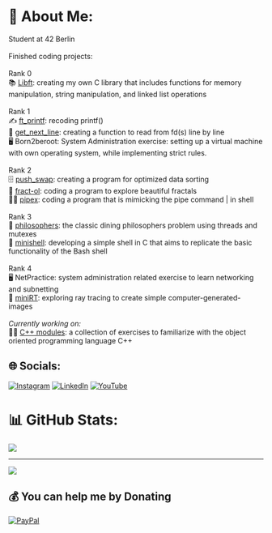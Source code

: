 # 💫 About Me:
Student at 42 Berlin<br><br>Finished coding projects:<br><br>Rank 0<br>📚 [Libft](https://github.com/chilituna/Libft): creating my own C library that includes functions for memory manipulation, string manipulation, and linked list operations<br><br>Rank 1<br>✍️ [ft_printf](https://github.com/chilituna/ft_printf): recoding printf()<br>📖  [get_next_line](https://github.com/chilituna/get_next_line): creating a function to read from fd(s) line by line<br>🖥️ Born2beroot:  System Administration exercise: setting up a virtual machine with own operating system, while implementing strict rules.<br><br>Rank 2<br>🗄️ [push_swap](https://github.com/chilituna/push_swap): creating a program for optimized data sorting <br>🎨 [fract-ol](https://github.com/chilituna/fract-ol): coding a program to explore beautiful fractals<br>👩‍🔧 [pipex](https://github.com/chilituna/pipex): coding a program that is mimicking the pipe command | in shell<br><br>Rank 3<br>🍝 [philosophers](https://github.com/chilituna/philosophers): the classic dining philosophers problem using threads and mutexes<br>🐚 [minishell](https://github.com/chilituna/minishell): developing a simple shell in C that aims to replicate the basic functionality of the Bash shell<br><br>Rank 4<br>🖥️ NetPractice: system administration related exercise to learn networking and subnetting<br>🔅 [miniRT](https://github.com/chilituna/miniRT): exploring ray tracing to create simple computer-generated-images <br><br><i>Currently working on:</i><br>👩‍🎓 [C++ modules](https://github.com/chilituna/CPP_Modules): a collection of exercises to familiarize with the object oriented programming language C++ 


## 🌐 Socials:
[![Instagram](https://img.shields.io/badge/Instagram-%23E4405F.svg?logo=Instagram&logoColor=white)](https://instagram.com/aaaliseee) [![LinkedIn](https://img.shields.io/badge/LinkedIn-%230077B5.svg?logo=linkedin&logoColor=white)](https://linkedin.com/in/alise-arponen) [![YouTube](https://img.shields.io/badge/YouTube-%23FF0000.svg?logo=YouTube&logoColor=white)](https://youtube.com/@mixtellerfur2) 

<!--# 💻 Tech Stack:
![C](https://img.shields.io/badge/c-%2300599C.svg?style=for-the-badge&logo=c&logoColor=white) ![Shell Script](https://img.shields.io/badge/shell_script-%23121011.svg?style=for-the-badge&logo=gnu-bash&logoColor=white) ![Adobe Premiere Pro](https://img.shields.io/badge/Adobe%20Premiere%20Pro-9999FF.svg?style=for-the-badge&logo=Adobe%20Premiere%20Pro&logoColor=white) ![Adobe Photoshop](https://img.shields.io/badge/adobe%20photoshop-%2331A8FF.svg?style=for-the-badge&logo=adobe%20photoshop&logoColor=white) ![Gimp](https://img.shields.io/badge/Gimp-657D8B?style=for-the-badge&logo=gimp&logoColor=FFFFFF) ![Confluence](https://img.shields.io/badge/confluence-%23172BF4.svg?style=for-the-badge&logo=confluence&logoColor=white) ![Notion](https://img.shields.io/badge/Notion-%23000000.svg?style=for-the-badge&logo=notion&logoColor=white) ![Trello](https://img.shields.io/badge/Trello-%23026AA7.svg?style=for-the-badge&logo=Trello&logoColor=white) -->
# 📊 GitHub Stats:
<!-- ![](https://github-readme-stats.vercel.app/api?username=chilituna&theme=omni&hide_border=false&include_all_commits=false&count_private=false)<br/>
![](https://github-readme-streak-stats.herokuapp.com/?user=chilituna&theme=omni&hide_border=false)<br/> -->
![](https://github-readme-stats.vercel.app/api/top-langs/?username=chilituna&theme=omni&hide_border=false&include_all_commits=false&count_private=false&layout=compact) 

---
[![](https://visitcount.itsvg.in/api?id=chilituna&icon=9&color=10)](https://visitcount.itsvg.in)

  ## 💰 You can help me by Donating
  [![PayPal](https://img.shields.io/badge/PayPal-00457C?style=for-the-badge&logo=paypal&logoColor=white)](https://paypal.me/chilituna) 

  
<!-- Proudly created with GPRM ( https://gprm.itsvg.in ) -->
